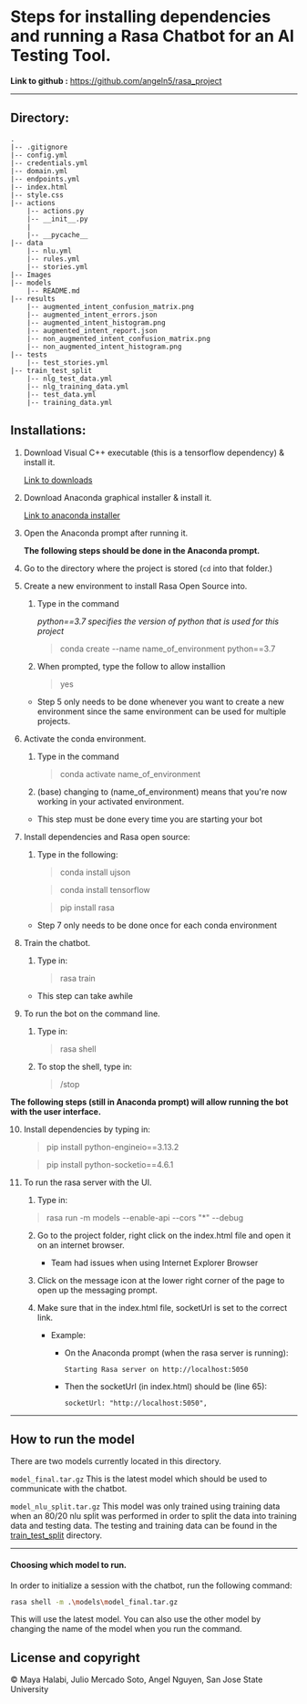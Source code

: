 # Steps for installing dependencies and running a Rasa Chatbot for an AI Testing Tool.

**Link to github :** https://github.com/angeln5/rasa_project

---

## Directory: 

    .
    |-- .gitignore  
    |-- config.yml  
    |-- credentials.yml  
    |-- domain.yml  
    |-- endpoints.yml  
    |-- index.html  
    |-- style.css  
    |-- actions
        |-- actions.py  
        |-- __init__.py
        |
        |-- __pycache__
    |-- data
        |-- nlu.yml
        |-- rules.yml
        |-- stories.yml
    |-- Images
    |-- models
        |-- README.md
    |-- results
        |-- augmented_intent_confusion_matrix.png
        |-- augmented_intent_errors.json
        |-- augmented_intent_histogram.png
        |-- augmented_intent_report.json
        |-- non_augmented_intent_confusion_matrix.png
        |-- non_augmented_intent_histogram.png
    |-- tests
        |-- test_stories.yml
    |-- train_test_split
        |-- nlg_test_data.yml
        |-- nlg_training_data.yml
        |-- test_data.yml
        |-- training_data.yml

## Installations:

1. Download Visual C++ executable (this is a tensorflow dependency) & install it.

    [Link to downloads]( https://support.microsoft.com/en-us/topic/the-latest-supported-visual-c-downloads-2647da03-1eea-4433-9aff-95f26a218cc0 
    "Visual C++ Downloads")

2. Download Anaconda graphical installer & install it.

    [Link to anaconda installer](https://www.anaconda.com/products/individual#windows "Conda installers")

3. Open the Anaconda prompt after running it.

    **The following steps should be done in the Anaconda prompt.**

4. Go to the directory where the project is stored (`cd` into that folder.)

5. Create a new environment to install Rasa Open Source into.

    1. Type in the command

        _python==3.7 specifies the version of python that is used for this project_


        > conda create --name name_of_environment python==3.7

    2. When prompted, type the follow to allow installion

        > yes

    - Step 5 only needs to be done whenever you want to create a new environment since the same environment can be used for multiple projects.

6. Activate the conda environment.

    1. Type in the command
    
        > conda activate name_of_environment
    
    2. (base) changing to (name_of_environment) means that you're now working in your activated environment.

    - This step must be done every time you are starting your bot
    
7. Install dependencies and Rasa open source:

    1. Type in the following:

        > conda install ujson

        > conda install tensorflow

        > pip install rasa

    - Step 7 only needs to be done once for each conda environment

8. Train the chatbot.

    1. Type in: 

        > rasa train

    - This step can take awhile

9. To run the bot on the command line.

    1. Type in:

        > rasa shell

    2. To stop the shell, type in:

        > /stop

**The following steps (still in Anaconda prompt) will allow running the bot with the user interface.**

10. Install dependencies by typing in:

    > pip install python-engineio==3.13.2

    > pip install python-socketio==4.6.1

11. To run the rasa server with the UI.

    1. Type in:

    > rasa run -m models --enable-api --cors "*" --debug

    2. Go to the project folder, right click on the index.html file and open it on an internet browser.

        - Team had issues when using Internet Explorer Browser

    3. Click on the message icon at the lower right corner of the page to open up the messaging prompt.

    4. Make sure that in the index.html file, socketUrl is set to the correct link.

        - Example:

            - On the Anaconda prompt (when the rasa server is running):

                `Starting Rasa server on http://localhost:5050`

            - Then the socketUrl (in index.html) should be (line 65):

                `socketUrl: "http://localhost:5050",`
---

## How to run the  model
There are two models currently located in this directory.

`model_final.tar.gz` This is the latest model which should be used to communicate with the chatbot. 

`model_nlu_split.tar.gz` This model was only trained using training data when an 80/20 nlu split was performed in order to split the data into training data and testing data. The testing and training data can be found in the [train_test_split](../train_test_split) directory.

---

#### Choosing which model to run.
In order to initialize a session with the chatbot, run the following command:
```bash
rasa shell -m .\models\model_final.tar.gz
```
This will use the latest model. You can also use the other model by changing the name of the model when you run the command. 

## License and copyright

© Maya Halabi, Julio Mercado Soto, Angel Nguyen, San Jose State University
